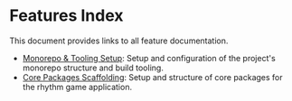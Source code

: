 # Features Index

This document provides links to all feature documentation.

* [Monorepo & Tooling Setup](./monorepo-tooling-setup/monorepo-tooling-setup.index.md): Setup and configuration of the project's monorepo structure and build tooling. 
* [Core Packages Scaffolding](./core-packages-scaffolding/core-packages-scaffolding.index.md): Setup and structure of core packages for the rhythm game application. 